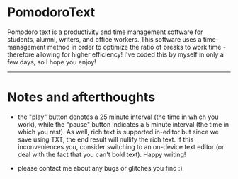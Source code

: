 # PomodoroText

Pomodoro text is a productivity and time management software for students, alumni, writers, and office workers. This software uses a time-management method in order to optimize the ratio of breaks to work time - therefore allowing for higher efficiency! I've coded this by myself in only a few days, so I hope you enjoy!

***

# Notes and afterthoughts
 - the "play" button denotes a 25 minute interval (the time in which you work), while the "pause" button indicates a 5 minute interval (the time in which you rest). As well, rich text is supported in-editor but since we save using TXT, the end result will nullify the rich text. If this inconveniences you, consider switching to an on-device text editor (or deal with the fact that you can't bold text). Happy writing!

- please contact me about any bugs or glitches you find :) 